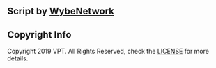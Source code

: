 <h2>Script by <a href="https://github.com/WybeNetwork" target="blank">WybeNetwork</a></p>
<h2>Copyright Info</h2>
<p>Copyright 2019 VPT. All Rights Reserved, check the <a href="https://github.com/WybeNetwork/VistaPanel-Customizations/blob/master/LICENSE.md" target="blank">LICENSE</a> for more details.</p>
